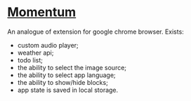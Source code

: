 # [Momentum](https://criphood.github.io/momentum/)
An analogue of extension for google chrome browser. Exists: 
 - custom audio player;
 - weather api;
 - todo list;
 - the ability to select the image source;
 - the ability to select app language;
 - the ability to show/hide blocks;
 - app state is saved in local storage.
